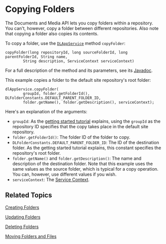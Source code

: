 # Copying Folders [](id=copying-folders)

The Documents and Media API lets you copy folders within a repository. You 
can't, however, copy a folder between different repositories. Also note that 
copying a folder also copies its contents. 

To copy a folder, use the 
[`DLAppService`](@platform-ref@/7.1-latest/javadocs/portal-kernel/com/liferay/document/library/kernel/service/DLAppService.html) 
method `copyFolder`: 

    copyFolder(long repositoryId, long sourceFolderId, long parentFolderId, String name, 
            String description, ServiceContext serviceContext)

For a full description of the method and its parameters, see its 
[Javadoc](@platform-ref@/7.1-latest/javadocs/portal-kernel/com/liferay/document/library/kernel/service/DLAppService.html#copyFolder-long-long-long-java.lang.String-java.lang.String-com.liferay.portal.kernel.service.ServiceContext-). 

This example copies a folder to the default site repository's root folder: 

    dlAppService.copyFolder(
            groupId, folder.getFolderId(), DLFolderConstants.DEFAULT_PARENT_FOLDER_ID, 
            folder.getName(), folder.getDescription(), serviceContext);

Here's an explanation of the arguments: 

-   `groupId`: As the 
    [getting started tutorial](liferay.com) 
    explains, using the `groupId` as the repository ID specifies that the copy 
    takes place in the default site repository. 
-   `folder.getFolderId()`: The folder ID of the folder to copy. 
-   `DLFolderConstants.DEFAULT_PARENT_FOLDER_ID`: The ID of the destination 
    folder. As the getting started tutorial explains, this constant specifies 
    the repository's root folder. 
-   `folder.getName()` and `folder.getDescription()`: The name and description 
    of the destination folder. Note that this example uses the same values as 
    the source folder, which is typical for a copy operation. You can, however, 
    use different values if you wish. 
-   `serviceContext`: The 
    [Service Context](/develop/tutorials/-/knowledge_base/7-1/understanding-servicecontext). 

## Related Topics

[Creating Folders](/develop/tutorials/-/knowledge_base/7-1/creating-folders)

[Updating Folders](/develop/tutorials/-/knowledge_base/7-1/updating-folders)

[Deleting Folders](/develop/tutorials/-/knowledge_base/7-1/deleting-folders)

[Moving Folders and Files](/develop/tutorials/-/knowledge_base/7-1/moving-folders-and-files)
